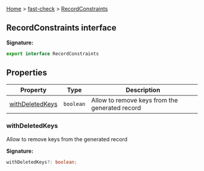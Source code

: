 [Home](/) &gt; [fast-check](../fast-check.md) &gt; [RecordConstraints](RecordConstraints.md)

## RecordConstraints interface


<b>Signature:</b>

```typescript
export interface RecordConstraints 
```

## Properties

|  Property | Type | Description |
|  --- | --- | --- |
|  [withDeletedKeys](RecordConstraints.md#withdeletedkeys) | <code>boolean</code> | Allow to remove keys from the generated record |

### withDeletedKeys

Allow to remove keys from the generated record

<b>Signature:</b>

```typescript
withDeletedKeys?: boolean;
```
